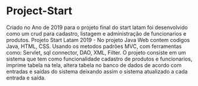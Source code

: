 # Project-Start
Criado no Ano de 2019 para o projeto final do start latam foi desenvolvido como um crud para cadastro, listagem e administração de funcionarios e produtos.
Projeto Start Latam 2019 - No projeto Java Web contem codigos Java, HTML, CSS. Usando os metodos padrões MVC, com ferramentas como: Servlet, sql connector, DAO, XML, Filter. O projeto consiste em um sistema que tem como funcionalidade cadastro de produtos e funcionarios, imprime tabela na tela, altera tabela no banco de dados de acordo com entradas e saídas do sistema deixando assim o sistema atualizado a cada entrada e saída.
